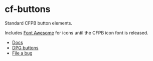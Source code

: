 # cf-buttons

Standard CFPB button elements.

Includes [Font Awesome](http://fontawesome.io/) for icons until the CFPB icon
font is released.

- [Docs](https://fake.ghe.domain/pages/flapjack/cf-buttons/docs/index.html)
- [DPG buttons](https://fake.ghe.domain/pages/nicholasw/digital-product-guide/guide/common-web-elements/buttons.html)
- [File a bug](https://fake.ghe.domain/flapjack/cf-buttons/issues/new?body=%23%23%20URL%0D%0D%0D%23%23%20Actual%20Behavior%0D%0D%0D%23%23%20Expected%20Behavior%0D%0D%0D%23%23%20Steps%20to%20Reproduce%0D%0D%0D%23%23%20Screenshot&labels=bug)
